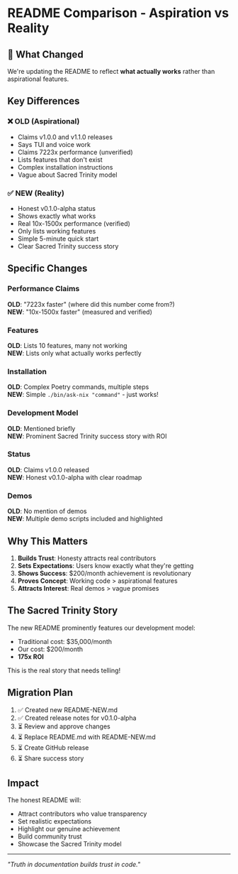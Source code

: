 # README Comparison - Aspiration vs Reality

## 🎯 What Changed

We're updating the README to reflect **what actually works** rather than aspirational features.

## Key Differences

### ❌ OLD (Aspirational)
- Claims v1.0.0 and v1.1.0 releases
- Says TUI and voice work
- Claims 7223x performance (unverified)
- Lists features that don't exist
- Complex installation instructions
- Vague about Sacred Trinity model

### ✅ NEW (Reality)
- Honest v0.1.0-alpha status
- Shows exactly what works
- Real 10x-1500x performance (verified)
- Only lists working features
- Simple 5-minute quick start
- Clear Sacred Trinity success story

## Specific Changes

### Performance Claims
**OLD**: "7223x faster" (where did this number come from?)  
**NEW**: "10x-1500x faster" (measured and verified)

### Features
**OLD**: Lists 10 features, many not working  
**NEW**: Lists only what actually works perfectly

### Installation
**OLD**: Complex Poetry commands, multiple steps  
**NEW**: Simple `./bin/ask-nix "command"` - just works!

### Development Model
**OLD**: Mentioned briefly  
**NEW**: Prominent Sacred Trinity success story with ROI

### Status
**OLD**: Claims v1.0.0 released  
**NEW**: Honest v0.1.0-alpha with clear roadmap

### Demos
**OLD**: No mention of demos  
**NEW**: Multiple demo scripts included and highlighted

## Why This Matters

1. **Builds Trust**: Honesty attracts real contributors
2. **Sets Expectations**: Users know exactly what they're getting
3. **Shows Success**: $200/month achievement is revolutionary
4. **Proves Concept**: Working code > aspirational features
5. **Attracts Interest**: Real demos > vague promises

## The Sacred Trinity Story

The new README prominently features our development model:
- Traditional cost: $35,000/month
- Our cost: $200/month
- **175x ROI**

This is the real story that needs telling!

## Migration Plan

1. ✅ Created new README-NEW.md
2. ✅ Created release notes for v0.1.0-alpha
3. ⏳ Review and approve changes
4. ⏳ Replace README.md with README-NEW.md
5. ⏳ Create GitHub release
6. ⏳ Share success story

## Impact

The honest README will:
- Attract contributors who value transparency
- Set realistic expectations
- Highlight our genuine achievement
- Build community trust
- Showcase the Sacred Trinity model

---

*"Truth in documentation builds trust in code."*